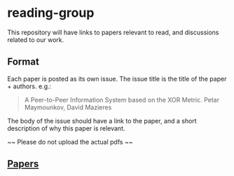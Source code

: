 # reading-group

This repository will have links to papers relevant to read, 
and discussions related to our work.

## Format

Each paper is posted as its own issue. The issue title is the title of the paper + authors. e.g.:

> A Peer-to-Peer Information System based on the XOR Metric. Petar Maymounkov, David Mazieres

The body of the issue should have a link to the paper, and a short description of why this paper is relevant.

~~ Please do not upload the actual pdfs ~~

## [Papers](https://github.com/protocol/reading-group/issues)
